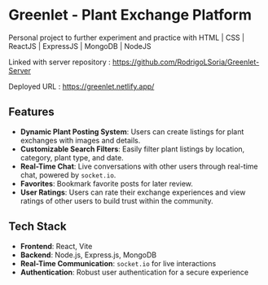 # Greenlet - Plant Exchange Platform

Personal project to further experiment and practice with HTML | CSS | ReactJS | ExpressJS | MongoDB | NodeJS

Linked with server repository : https://github.com/RodrigoLSoria/Greenlet-Server

Deployed URL : https://greenlet.netlify.app/


## Features

- **Dynamic Plant Posting System**: Users can create listings for plant exchanges with images and details.
- **Customizable Search Filters**: Easily filter plant listings by location, category, plant type, and date.
- **Real-Time Chat**: Live conversations with other users through real-time chat, powered by `socket.io`.
- **Favorites**: Bookmark favorite posts for later review.
- **User Ratings**: Users can rate their exchange experiences and view ratings of other users to build trust within the community.

## Tech Stack

- **Frontend**: React, Vite
- **Backend**: Node.js, Express.js, MongoDB
- **Real-Time Communication**: `socket.io` for live interactions
- **Authentication**: Robust user authentication for a secure experience




